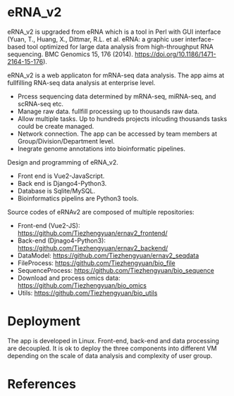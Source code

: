 # eRNA_v2

eRNA_v2 is upgraded from eRNA which is a tool in Perl with GUI interface (Yuan, T., Huang, X., Dittmar, R.L. et al. eRNA: a graphic user interface-based tool optimized for large data analysis from high-throughput RNA sequencing. BMC Genomics 15, 176 (2014). https://doi.org/10.1186/1471-2164-15-176).

eRNA_v2 is a web applicaton for mRNA-seq data analysis. The app aims at fullfilling RNA-seq data analysis at enterprise level.
- Prcess sequencing data determined by mRNA-seq, miRNA-seq, and scRNA-seq etc.
- Manage raw data. fullfill processing up to thousands raw data.
- Allow multiple tasks. Up to hundreds projects inlcuding thousands tasks could be create managed.
- Network connection. The app can be accessed by team members at Group/Division/Department level.
- Inegrate genome annotations into bioinformatic pipelines.

Design and programming of eRNA_v2. 
- Front end is Vue2-JavaScript.
- Back end is Django4-Python3.
- Database is Sqlite/MySQL.
- Bioinformatics pipelins are Python3 tools.


Source codes of eRNAv2 are composed of multiple  repositories:
- Front-end (Vue2-JS): https://github.com/Tiezhengyuan/ernav2_frontend/
- Back-end (Djnago4-Python3): https://github.com/Tiezhengyuan/ernav2_backend/
- DataModel: https://github.com/Tiezhengyuan/ernav2_seqdata
- FileProcess: https://github.com/Tiezhengyuan/bio_file
- SequenceProcess: https://github.com/Tiezhengyuan/bio_sequence
- Download and process omics data: https://github.com/Tiezhengyuan/bio_omics
- Utils: https://github.com/Tiezhengyuan/bio_utils


# Deployment

The app is developed in Linux. Front-end, back-end and data processing are decoupled. It is ok to deploy the three components into different VM depending on the scale of data analysis and complexity of user group.

# References
